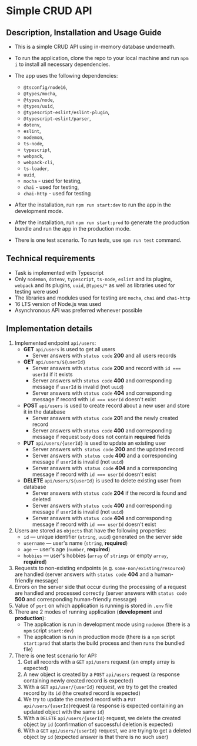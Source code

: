 # Simple CRUD API

## Description, Installation and Usage Guide

- This is a simple CRUD API using in-memory database underneath.
- To run the application, clone the repo to your local machine and run `npm i` to install all necessary dependencies.
- The app uses the following dependencies:
  -   `@tsconfig/node16`,
  -   `@types/mocha`,
  -   `@types/node`,
  -   `@types/uuid`,
  -   `@typescript-eslint/eslint-plugin`,
  -   `@typescript-eslint/parser`,
  -   `dotenv`,
  -   `eslint`,
  -   `nodemon`,
  -   `ts-node`,
  -   `typescript`,
  -   `webpack`,
  -   `webpack-cli`,
  -   `ts-loader`,
  -   `uuid`,
  -   `mocha` - used for testing,
  -   `chai` - used for testing,
  -   `chai-http` - used for testing

- After the installation, run `npm run start:dev` to run the app in the development mode.
- After the installation, run `npm run start:prod` to generate the production bundle and run the app in the production mode.
- There is one test scenario. To run tests, use `npm run test` command.

## Technical requirements

- Task is implemented with Typescript
- Only `nodemon`, `dotenv`, `typescript`, `ts-node`, `eslint` and its plugins, `webpack` and its plugins, `uuid`, `@types/*` as well as libraries used for testing were used
- The libraries and modules used for testing are `mocha`, `chai` and `chai-http`
- 16 LTS version of Node.js was used
- Asynchronous API was preferred whenever possible

## Implementation details

1. Implemented endpoint `api/users`:
    - **GET** `api/users` is used to get all users
        - Server answers with `status code` **200** and all users records
    - **GET** `api/users/${userId}` 
        - Server answers with `status code` **200** and record with `id === userId` if it exists
        - Server answers with `status code` **400** and corresponding message if `userId` is invalid (not `uuid`)
        - Server answers with `status code` **404** and corresponding message if record with `id === userId` doesn't exist
    - **POST** `api/users` is used to create record about a new user and store it in the database
        - Server answers with `status code` **201** and the newly created record
        - Server answers with `status code` **400** and corresponding message if request `body` does not contain **required** fields
    - **PUT** `api/users/{userId}` is used to update an existing user
        - Server answers with` status code` **200** and the updated record
        - Server answers with` status code` **400** and a corresponding message if `userId` is invalid (not `uuid`)
        - Server answers with` status code` **404** and a corresponding message if record with `id === userId` doesn't exist
    - **DELETE** `api/users/${userId}` is used to delete existing user from database
        - Server answers with `status code` **204** if the record is found and deleted
        - Server answers with `status code` **400** and corresponding message if `userId` is invalid (not `uuid`)
        - Server answers with `status code` **404** and corresponding message if record with `id === userId` doesn't exist
2. Users are stored as `objects` that have the following properties:
    - `id` — unique identifier (`string`, `uuid`) generated on the server side
    - `username` — user's name (`string`, **required**)
    - `age` — user's age (`number`, **required**)
    - `hobbies` — user's hobbies (`array` of `strings` or empty `array`, **required**)
3. Requests to non-existing endpoints (e.g. `some-non/existing/resource`) are handled (server answers with `status code` **404** and a human-friendly message)
4. Errors on the server side that occur during the processing of a request are handled and processed correctly (server answers with `status code` **500** and corresponding human-friendly message)
5. Value of `port` on which application is running is stored in `.env` file
6. There are 2 modes of running application (**development** and **production**):
    - The application is run in development mode using `nodemon` (there is a `npm` script `start:dev`)
    - The application is run in production mode (there is a `npm` script `start:prod` that starts the build process and then runs the bundled file)
7. There is one test scenario for API:
    1. Get all records with a `GET` `api/users` request (an empty array is expected)
    2. A new object is created by a `POST` `api/users` request (a response containing newly created record is expected)
    3. With a `GET` `api/user/{userId}` request, we try to get the created  record by its `id` (the created record is expected)
    4. We try to update the created record with a `PUT` `api/users/{userId}`request (a response is expected containing an updated object with the same `id`)
    5. With a `DELETE` `api/users/{userId}` request, we delete the created object by `id` (confirmation of successful deletion is expected)
    6. With a `GET` `api/users/{userId}` request, we are trying to get a deleted object by `id` (expected answer is that there is no such user)
